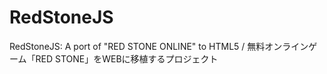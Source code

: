 # RedStoneJS
RedStoneJS: A port of "RED STONE ONLINE" to HTML5 / 無料オンラインゲーム「RED STONE」をWEBに移植するプロジェクト
